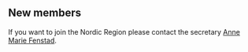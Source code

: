 New members
-----------

If you want to join the Nordic Region please contact the secretary [Anne Marie Fenstad](mailto:anne.marie.fenstad@helse-bergen.no).


  